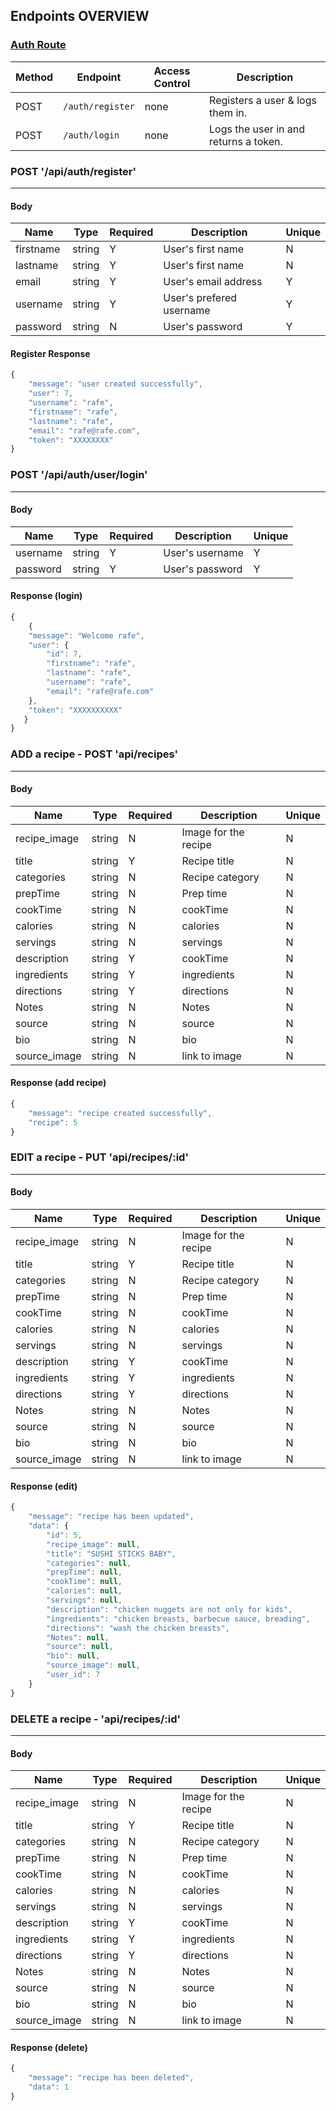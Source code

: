 ## Endpoints OVERVIEW


### [Auth Route](https://bw-savor-backend.herokuapp.com)

| Method | Endpoint                | Access Control      | Description                                        |
| ------ | ----------------------- | ------------------- | -------------------------------------------------- |
| POST   | `/auth/register`        | none                | Registers a user & logs them in.                   |
| POST   | `/auth/login`           | none                | Logs the user in and returns a token.              |


### POST '/api/auth/register'
---------------------------------
 
 #### Body

| Name                    | Type          | Required | Description                               | Unique |
| ------------------------| ------------- | -------- | ------------------------------------------| ------ |
| firstname               | string        | Y        | User's first name                         | N      |
| lastname                | string        | Y        | User's first name                         | N      |
| email                   | string        | Y        | User's email address                      | Y      |
| username                | string        | Y        | User's prefered username                  | Y      |
| password                | string        | N        | User's password                           | Y      |


#### Register Response
```javascript
{
    "message": "user created successfully",
    "user": 7,
    "username": "rafe",
    "firstname": "rafe",
    "lastname": "rafe",
    "email": "rafe@rafe.com",
    "token": "XXXXXXXX"
}
```



### POST '/api/auth/user/login'
---------------------------------

#### Body

| Name                    | Type          | Required | Description                               | Unique |
| ------------------------| ------------- | -------- | ------------------------------------------| ------ |
| username                | string        | Y        | User's username                           | Y      |
| password                | string        | Y        | User's password                           | Y      |


#### Response (login)
```javascript
{
    {
    "message": "Welcome rafe",
    "user": {
        "id": 7,
        "firstname": "rafe",
        "lastname": "rafe",
        "username": "rafe",
        "email": "rafe@rafe.com"
    },
    "token": "XXXXXXXXXX"
   }
}
```



### ADD a recipe - POST 'api/recipes'
---------------------------------
 
 #### Body

| Name                    | Type          | Required | Description                               | Unique |
| ------------------------| ------------- | -------- | ------------------------------------------| ------ |
| recipe_image            | string        | N        | Image for the recipe                      | N      |
| title                   | string        | Y        | Recipe title                              | N      |
| categories              | string        | N        | Recipe category                           | N      |
| prepTime                | string        | N        | Prep time                                 | N      |
| cookTime                | string        | N        | cookTime                                  | N      |
| calories                | string        | N        | calories                                  | N      |
| servings                | string        | N        | servings                                  | N      |
| description             | string        | Y        | cookTime                                  | N      |
| ingredients             | string        | Y        | ingredients                               | N      |
| directions              | string        | Y        | directions                                | N      |
| Notes                   | string        | N        | Notes                                     | N      |
| source                  | string        | N        | source                                    | N      |
| bio                     | string        | N        | bio                                       | N      |
| source_image            | string        | N        | link to image                             | N      |


#### Response (add recipe)
```javascript
{
    "message": "recipe created successfully",
    "recipe": 5
}
```



### EDIT a recipe - PUT 'api/recipes/:id'
---------------------------------
 
 #### Body

| Name                    | Type          | Required | Description                               | Unique |
| ------------------------| ------------- | -------- | ------------------------------------------| ------ |
| recipe_image            | string        | N        | Image for the recipe                      | N      |
| title                   | string        | Y        | Recipe title                              | N      |
| categories              | string        | N        | Recipe category                           | N      |
| prepTime                | string        | N        | Prep time                                 | N      |
| cookTime                | string        | N        | cookTime                                  | N      |
| calories                | string        | N        | calories                                  | N      |
| servings                | string        | N        | servings                                  | N      |
| description             | string        | Y        | cookTime                                  | N      |
| ingredients             | string        | Y        | ingredients                               | N      |
| directions              | string        | Y        | directions                                | N      |
| Notes                   | string        | N        | Notes                                     | N      |
| source                  | string        | N        | source                                    | N      |
| bio                     | string        | N        | bio                                       | N      |
| source_image            | string        | N        | link to image                             | N      |


#### Response (edit)
```javascript
{
    "message": "recipe has been updated",
    "data": {
        "id": 5,
        "recipe_image": null,
        "title": "SUSHI STICKS BABY",
        "categories": null,
        "prepTime": null,
        "cookTime": null,
        "calories": null,
        "servings": null,
        "description": "chicken nuggets are not only for kids",
        "ingredients": "chicken breasts, barbecue sauce, breading",
        "directions": "wash the chicken breasts",
        "Notes": null,
        "source": null,
        "bio": null,
        "source_image": null,
        "user_id": 7
    }
}
```



### DELETE a recipe - 'api/recipes/:id'
---------------------------------
 
 #### Body

| Name                    | Type          | Required | Description                               | Unique |
| ------------------------| ------------- | -------- | ------------------------------------------| ------ |
| recipe_image            | string        | N        | Image for the recipe                      | N      |
| title                   | string        | Y        | Recipe title                              | N      |
| categories              | string        | N        | Recipe category                           | N      |
| prepTime                | string        | N        | Prep time                                 | N      |
| cookTime                | string        | N        | cookTime                                  | N      |
| calories                | string        | N        | calories                                  | N      |
| servings                | string        | N        | servings                                  | N      |
| description             | string        | Y        | cookTime                                  | N      |
| ingredients             | string        | Y        | ingredients                               | N      |
| directions              | string        | Y        | directions                                | N      |
| Notes                   | string        | N        | Notes                                     | N      |
| source                  | string        | N        | source                                    | N      |
| bio                     | string        | N        | bio                                       | N      |
| source_image            | string        | N        | link to image                             | N      |


#### Response (delete)
```javascript
{
    "message": "recipe has been deleted",
    "data": 1
}
```


